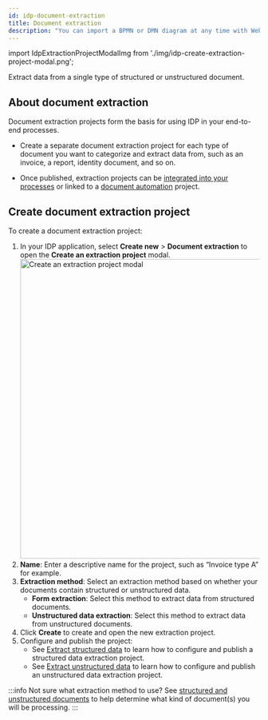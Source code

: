 ```yaml
---
id: idp-document-extraction
title: Document extraction
description: "You can import a BPMN or DMN diagram at any time with Web Modeler."
---
```


import IdpExtractionProjectModalImg from './img/idp-create-extraction-project-modal.png';

Extract data from a single type of structured or unstructured document.

## About document extraction

Document extraction projects form the basis for using IDP in your end-to-end processes.

- Create a separate document extraction project for each type of document you want to categorize and extract data from, such as an invoice, a report, identity document, and so on.

- Once published, extraction projects can be [integrated into your processes](idp-integrate.md) or linked to a [document automation](idp-document-automation.md) project.

## Create document extraction project

To create a document extraction project:

1. In your IDP application, select **Create new** > **Document extraction** to open the **Create an extraction project** modal.
   <img src={IdpExtractionProjectModalImg} alt="Create an extraction project modal" width="600px"/>
1. **Name**: Enter a descriptive name for the project, such as “Invoice type A” for example.
1. **Extraction method**: Select an extraction method based on whether your documents contain structured or unstructured data.
   - **Form extraction**: Select this method to extract data from structured documents.
   - **Unstructured data extraction**: Select this method to extract data from unstructured documents.
1. Click **Create** to create and open the new extraction project.
1. Configure and publish the project:
   - See [Extract structured data](idp-structured-extraction.md) to learn how to configure and publish a structured data extraction project.
   - See [Extract unstructured data](idp-unstructured-extraction.md) to learn how to configure and publish an unstructured data extraction project.

:::info
Not sure what extraction method to use? See [structured and unstructured documents](idp-key-concepts.md) to help determine what kind of document(s) you will be processing.
:::
